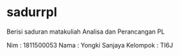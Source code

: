 # sadurrpl
Berisi saduran matakuliah Analisa dan Perancangan PL

Nim : 1811500053
Nama : Yongki Sanjaya
Kelompok : TI6J
